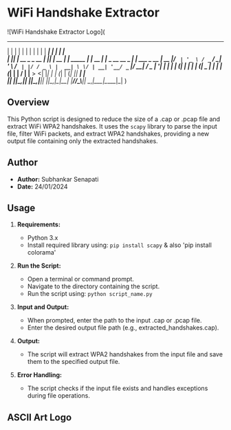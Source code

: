 # WiFi Handshake Extractor

![WiFi Handshake Extractor Logo](
  _    _                 _     _           _          ______      _                  _            
 | |  | |               | |   | |         | |        |  ____|    | |                | |           
 | |__| | __ _ _ __   __| |___| |__   __ _| | _____  | |__  __  _| |_ _ __ __ _  ___| |_ ___ _ __ 
 |  __  |/ _` | '_ \ / _` / __| '_ \ / _` | |/ / _ \ |  __| \ \/ | __| '__/ _` |/ __| __/ _ | '__|
 | |  | | (_| | | | | (_| \__ | | | | (_| |   |  __/ | |____ >  <| |_| | | (_| | (__| ||  __| |   
 |_|  |_|\__,_|_| |_|\__,_|___|_| |_|\__,_|_|\_\___| |______/_/\_\\__|_|  \__,_|\___|\__\___|_|
)

## Overview

This Python script is designed to reduce the size of a .cap or .pcap file and extract WiFi WPA2 handshakes. It uses the `scapy` library to parse the input file, filter WiFi packets, and extract WPA2 handshakes, providing a new output file containing only the extracted handshakes.

## Author

- **Author:** Subhankar Senapati
- **Date:** 24/01/2024

## Usage

1. **Requirements:**
   - Python 3.x
   - Install required library using: `pip install scapy` & also 'pip install colorama'

2. **Run the Script:**
   - Open a terminal or command prompt.
   - Navigate to the directory containing the script.
   - Run the script using: `python script_name.py`

3. **Input and Output:**
   - When prompted, enter the path to the input .cap or .pcap file.
   - Enter the desired output file path (e.g., extracted_handshakes.cap).

4. **Output:**
   - The script will extract WPA2 handshakes from the input file and save them to the specified output file.

5. **Error Handling:**
   - The script checks if the input file exists and handles exceptions during file operations.

## ASCII Art Logo

